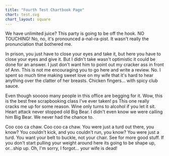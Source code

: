 ```yaml
---
title: "Fourth Test Chartbook Page"
chart: test.svg
chart_layout: square
---
```

We have unlimited juice? This party is going to be off the hook. NO TOUCHING! No, no, it's pronounced a-nal-ra-pist. It wasn't really the pronunciation that bothered me.

In prison, you just have to close your eyes and take it, but here you have to close your eyes and give it. But I didn't take wasn't optimistic it could be done for an answer. I just don't want him to point out my cracker ass in front of Ann. This is not me encouraging you to go here and write a review. No. I spent so much time making sweet love on my wife that it's hard to hear anything over the clatter of her breasts. Chicken fingers… with spicy club sauce.

Even though sooooo many people in this office are begging for it. Wow, this is the best free scrapbooking class I've ever taken! ps This one really cracks me up for some reason. Wine only turns to alcohol if you let it sit. Heart attack never stopped old Big Bear. I didn't even know we were calling him Big Bear. We never had the chance to.

Coo coo ca chaw. Coo coo ca chaw. You were just a turd out there, you know? You couldn't kick, and you couldn't run, you know? You were just a turd. You want your belt to buckle, not your chair. See for more good stuff. If you don't start pulling your weight around here its going to be shape up, or…ship up. Oh, I'm sorry, I forgot… your wife is dead!
